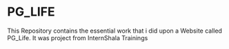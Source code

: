 # PG_LIFE
This Repository contains the essential work that i did upon a Website called PG_Life. It was project from InternShala Trainings
